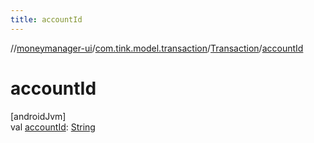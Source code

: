 ```yaml
---
title: accountId
---
```

//[moneymanager-ui](../../../index.html)/[com.tink.model.transaction](../index.html)/[Transaction](index.html)/[accountId](account-id.html)



# accountId



[androidJvm]\
val [accountId](account-id.html): [String](https://kotlinlang.org/api/latest/jvm/stdlib/kotlin/-string/index.html)




